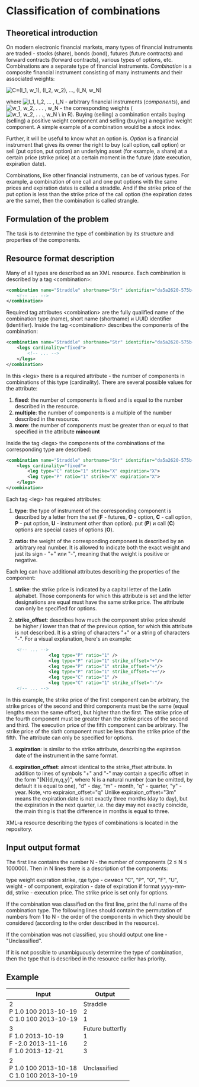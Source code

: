 # Classification of combinations

## Theoretical introduction

 On modern electronic financial markets, many types of financial instruments are traded - stocks (share), bonds (bond), futures (future contracts) and forward contracts (forward contracts), various types of options, etc. Combinations are a separate type of financial instruments.
 _Combination_ is a composite financial instrument consisting of many instruments and their associated weights:
 
![C=(I_1, w_1), (I_2, w_2), \.\.\., (I_N, w_N)](https://render.githubusercontent.com/render/math?math=C%3D(I_1%2C%20w_1)%2C%20(I_2%2C%20w_2)%2C%20%5C.%5C.%5C.%2C%20(I_N%2C%20w_N))

where ![I_1, I_2, \.\.\. , I_N](https://render.githubusercontent.com/render/math?math=I_1%2C%20I_2%2C%20%5C.%5C.%5C.%20%2C%20I_N) - arbitrary financial instruments (_components_), and ![w_1, w_2, \. \. \. , w_N](https://render.githubusercontent.com/render/math?math=w_1%2C%20w_2%2C%20%5C.%5C.%5C.%20%2C%20w_N) - the corresponding weights ( ![w_1, w_2, \. \. \., w_N \ in R](https://render.githubusercontent.com/render/math?math=w_1%2C%20w_2%2C%20%5C.%5C.%5C.%20%2C%20w_N%20%5Cin%20R)). Buying (selling) a combination entails buying (selling) a positive weight component and selling (buying) a negative weight component. A simple example of a combination would be a stock index.
                                                                                                                                    
Further, it will be useful to know what an option is. _Option_ is a financial instrument that gives its owner the right to buy (call option, call option) or sell (put option, put option) an underlying asset (for example, a share) at a certain price (strike price) at a certain moment in the future (date execution, expiration date).
                                                                                                                                    
Combinations, like other financial instruments, can be of various types. For example, a combination of one call and one put options with the same prices and expiration dates is called a straddle. And if the strike price of the put option is less than the strike price of the call option (the expiration dates are the same), then the combination is called strangle.
## Formulation of the problem

 The task is to determine the type of combination by its structure and properties of the components.
## Resource format description

Many of all types are described as an XML resource. Each combination is described by a tag &lt;combination&gt;:

```xml
<combination name="Straddle" shortname="Str" identifier="da5a2620-575b-11df-9029-c3f2a99ff460">
	<!-- ... -->
</combination>
```

Required tag attributes &lt;combination&gt; are the fully qualified name of the combination type (name), short name (shortname) и UUID identifier (identifier).
Inside the tag &lt;combination&gt; describes the components of the combination:

```xml
<combination name="Straddle" shortname="Str" identifier="da5a2620-575b-11df-9029-c3f2a99ff460">
	<legs cardinality="fixed">
		<!-- ... -->
	</legs>
</combination>
```

In this &lt;legs&gt; there is a required attribute - the number of components in combinations of this type (cardinality). There are several possible values for the attribute:
1. **fixed**: the number of components is fixed and is equal to the number described in the resource.
3. **multiple**: the number of components is a multiple of the number described in the resource.
4. **more**: the number of components must be greater than or equal to that specified in the attribute **mincount**

Inside the tag &lt;legs&gt; the components of the combinations of the corresponding type are described:

```xml
<combination name="Straddle" shortname="Str" identifier="da5a2620-575b-11df-9029-c3f2a99ff460">
	<legs cardinality="fixed">
		<leg type="C" ratio="1" strike="X" expiration="X">
		<leg type="P" ratio="1" strike="X" expiration="X">
	</legs>
</combination>
```

Each tag &lt;leg&gt; has required attributes:
1. **type**: the type of instrument of the corresponding component is described by a letter from the set (**F** - futures, **O** - option, **C** - call option, **P** - put option, **U** - instrument other than option). put (**P**) и call (**C**) options are special cases of options (**O**).

2. **ratio:** the weight of the corresponding component is described by an arbitrary real number. It is allowed to indicate both the exact weight and just its sign - &quot;+&quot; или &quot;-&quot;, meaning that the weight is positive or negative.

Each leg can have additional attributes describing the properties of the component:
1. **strike**: the strike price is indicated by a capital letter of the Latin alphabet. Those components for which this attribute is set and the letter designations are equal must have the same strike price. The attribute can only be specified for options.

2. **strike\_offset**: describes how much the component strike price should be higher / lower than that of the previous option, for which this attribute is not described. It is a string of characters &quot;+&quot; or a string of characters &quot;-&quot;. For a visual explanation, here's an example:
```xml
	<!-- ... -->
                <leg type="P" ratio="1" />
                <leg type="P" ratio="1" strike_offset="+"/>
                <leg type="P" ratio="1" strike_offset="+"/>
                <leg type="P" ratio="1" strike_offset="++"/>
                <leg type="С" ratio="1" />
                <leg type="С" ratio="1" strike_offset="-"/>
	<!-- ... -->
```
In this example, the strike price of the first component can be arbitrary, the strike prices of the second and third components must be the same (equal lengths mean the same offset), but higher than the first. The strike price of the fourth component must be greater than the strike prices of the second and third. The execution price of the fifth component can be arbitrary. The strike price of the sixth component must be less than the strike price of the fifth. The attribute can only be specified for options.

3. **expiration**: is similar to the strike attribute, describing the expiration date of the instrument in the same format.

4. **expiration\_offset**: almost identical to the strike\_ffset attribute. In addition to lines of symbols &quot;+&quot; and &quot;-&quot; may contain a specific offset in the form &quot;[N]{d,m,q,y}&quot;, where N is a natural number (can be omitted, by default it is equal to one), &quot;d&quot; - day, &quot;m&quot; - month, &quot;q&quot; - quarter, &quot;y&quot; - year. Note, что expiraion\_offset=&quot;q&quot; Unlike expiraion\_offset=&quot;3m&quot; means the expiration date is not exactly three months (day to day), but the expiration in the next quarter, i.e. the day may not exactly coincide, the main thing is that the difference in months is equal to three.

XML-a resource describing the types of combinations is located in the repository.

## Input output format

 The first line contains the number N - the number of components (2 ≤ N ≤ 100000). Then in N lines there is a description of the components:

type weight expiration strike, где type - символ &quot;C&quot;, &quot;P&quot;, &quot;O&quot;, &quot;F&quot;, &quot;U&quot;, weight - of component, expiration - date of expiration if format yyyy-mm-dd, strike - execution price. The strike price is set only for options.

 If the combination was classified on the first line, print the full name of the combination type. The following lines should contain the permutation of numbers from 1 to N - the order of the components in which they should be considered (according to the order described in the resource).

 If the combination was not classified, you should output one line - &quot;Unclassified&quot;.

If it is not possible to unambiguously determine the type of combination, then the type that is described in the resource earlier has priority.

## Example

| **Input** | **Output** |
| --- | --- |
| 2<br>P 1.0 100 2013-10-19<br>C 1.0 100 2013-10-19 | Straddle<br>2<br>1 |
| 3<br>F 1.0 2013-10-19<br>F -2.0 2013-11-16<br>F 1.0 2013-12-21 | Future butterfly<br>1<br>2<br>3|
| 2<br>P 1.0 100 2013-10-18<br>C 1.0 100 2013-10-19 | Unclassified |

